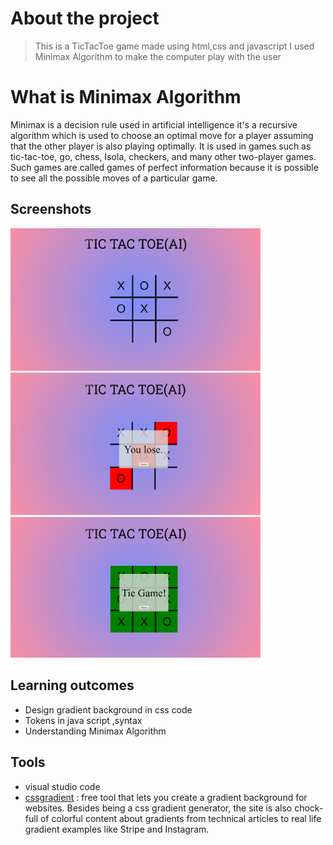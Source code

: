 
# About the project    
> This is a TicTacToe game made using html,css and javascript I used Minimax Algorithm to make the computer play with the user

# What is Minimax Algorithm 
Minimax is a decision rule used in artificial intelligence it's a recursive algorithm which is used to choose an optimal move for a player assuming that the other player is also playing optimally.
It is used in games such as tic-tac-toe, go, chess, Isola, checkers, and many other two-player games.
Such games are called games of perfect information because it is possible to see all the possible moves of a particular game.

## Screenshots
>                                 
 <img src="sample images/game.png" width ="400">             <img src="sample images/lose.png" width ="400" height ="228">
    <img src="sample images/tie.png" width ="400">
## Learning outcomes

- Design gradient background in css code
- Tokens in java script ,syntax
- Understanding Minimax Algorithm

## Tools

-  visual studio code
- [cssgradient](https://cssgradient.io/) : free tool that lets you create a gradient background for websites. Besides being a css gradient generator, the site is also chock-full of colorful content about gradients from technical articles to real life gradient examples like Stripe and Instagram.



